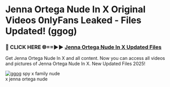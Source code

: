 # Jenna Ortega Nude In X Original Videos 0nlyFans Leaked - Files Updated! (ggog)

<h3>🔴 CLICK HERE 🌐==►► <a href="https://tinyurl.com/yc6ubb5a" rel="nofollow">Jenna Ortega Nude In X Updated Files</a></h3>

Get Jenna Ortega Nude In X and all content. Now you can access all videos and pictures of Jenna Ortega Nude In X. New Updated Files 2025!

[![ggog](https://i.imgur.com/7eu0CRL.gif)](https://tinyurl.com/yc6ubb5a)
spy x family nude<br>
x jenna ortega nude